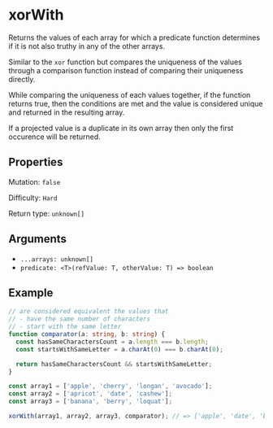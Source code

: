 # xorWith

Returns the values of each array for which a predicate function determines if it is not also truthy in any of the other arrays.

Similar to the `xor` function but compares the uniqueness of the values through a comparison function instead of comparing their uniqueness directly.

While comparing the uniqueness of each values together, if the function returns true, then the conditions are met and the value is considered unique and returned in the resulting array.

If a projected value is a duplicate in its own array then only the first occurence will be returned.

## Properties

Mutation: `false`

Difficulty: `Hard`

Return type: `unknown[]`

## Arguments

- `...arrays: unknown[]`
- `predicate: <T>(refValue: T, otherValue: T) => boolean`

## Example

```typescript
// are considered equivalent the values that
// - have the same number of characters
// - start with the same letter
function comparator(a: string, b: string) {
  const hasSameCharactersCount = a.length === b.length;
  const startsWithSameLetter = a.charAt(0) === b.charAt(0);

  return hasSameCharactersCount && startsWithSameLetter;
}

const array1 = ['apple', 'cherry', 'longan', 'avocado'];
const array2 = ['apricot', 'date', 'cashew'];
const array3 = ['banana', 'berry', 'loquat'];

xorWith(array1, array2, array3, comparator); // => ['apple', 'date', 'banana', 'berry']
```

